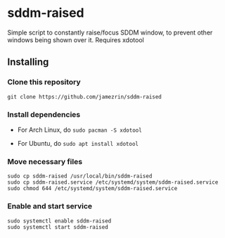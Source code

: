 # sddm-raised

Simple script to constantly raise/focus SDDM window, to prevent other
windows being shown over it. Requires xdotool

## Installing

### Clone this repository

```
git clone https://github.com/jamezrin/sddm-raised
```

### Install dependencies

- For Arch Linux, do `sudo pacman -S xdotool` 

- For Ubuntu, do `sudo apt install xdotool`

### Move necessary files

```
sudo cp sddm-raised /usr/local/bin/sddm-raised
sudo cp sddm-raised.service /etc/systemd/system/sddm-raised.service
sudo chmod 644 /etc/systemd/system/sddm-raised.service
```

### Enable and start service

```
sudo systemctl enable sddm-raised
sudo systemctl start sddm-raised
```
